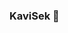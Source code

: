 ### KaviSek 🔆

<!--
<p align="center">
	<img width="450em" src="https://github-readme-stats.vercel.app/api?username=kavisek&show_icons=true&include_all_commits=true&count_private=true&hide_border=true&theme=dark" />
</p>

<p align="center">
	<img width="450em" src="https://github-readme-streak-stats.herokuapp.com/?user=kavisek&include_all_commits=true&hide_border=true&theme=dark"/>
</p>
-->
